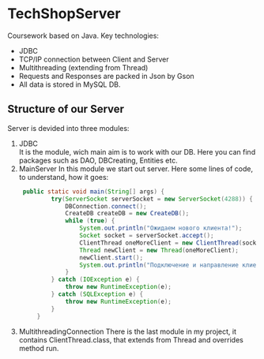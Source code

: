 # TechShopServer
Coursework based on Java. Key technologies: 
* JDBC
* TCP/IP connection between Client and Server
* Multithreading (extending from Thread)
* Requests and Responses are packed in Json by Gson
* All data is stored in MySQL DB.

## Structure of our Server

Server is devided into three modules:
1. JDBC <br>
   It is the module, wich main aim is to work with our DB. Here you can find packages such as DAO, DBCreating, Entities etc.
2. MainServer
   In this module we start out server. Here some lines of code, to understand, how it goes:
   ```java
    public static void main(String[] args) {
            try(ServerSocket serverSocket = new ServerSocket(4288)) {
                DBConnection.connect();
                CreateDB createDB = new CreateDB();
                while (true) {
                    System.out.println("Ожидаем нового клиента!");
                    Socket socket = serverSocket.accept();
                    ClientThread oneMoreClient = new ClientThread(socket);
                    Thread newClient = new Thread(oneMoreClient);
                    newClient.start();
                    System.out.println("Подключение и направление клиента на новый поток выполнено!");
                }
            } catch (IOException e) {
                throw new RuntimeException(e);
            } catch (SQLException e) {
                throw new RuntimeException(e);
            }
        }
   ```
3. MultithreadingConnection
   There is the last module in my project, it contains ClientThread.class, that extends from Thread and overrides method run. 
